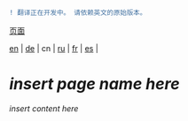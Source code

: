 ```diff
! 翻译正在开发中。 请依赖英文的原始版本。
```

[页面](https://github.com/syncloud/docs/blob/master/cn/index.md#页面)

[en](https://github.com/syncloud/platform/wiki/Virtual-Box) | 
[de](https://github.com/syncloud/docs/blob/master/de/content/Virtual-Box.md) | 
cn | 
[ru](https://github.com/syncloud/docs/blob/master/ru/content/Virtual-Box.md) | 
[fr](https://github.com/syncloud/docs/blob/master/fr/content/Virtual-Box.md) | 
[es](https://github.com/syncloud/docs/blob/master/es/content/Virtual-Box.md) | 

# *insert page name here*

*insert content here*

